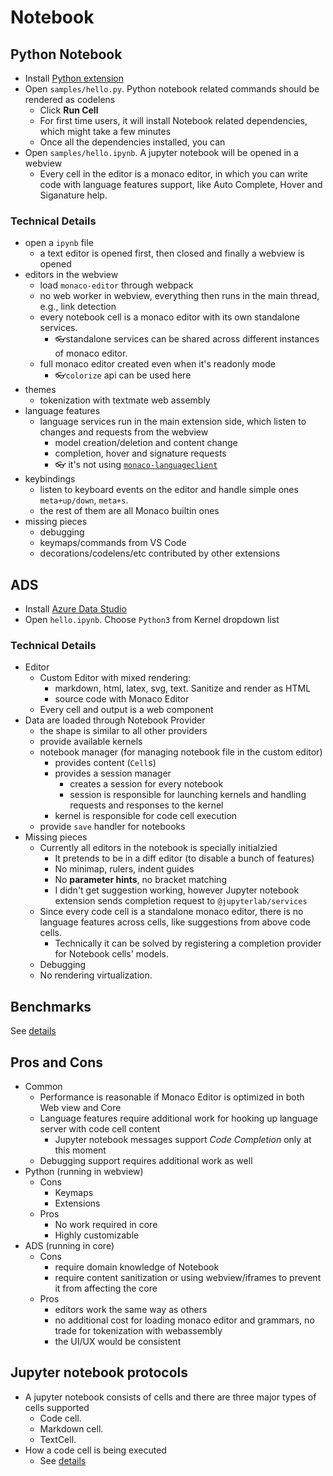 # Notebook

## Python Notebook

* Install [Python extension](https://marketplace.visualstudio.com/items?itemName=ms-python.python)
* Open `samples/hello.py`. Python notebook related commands should be rendered as codelens
  * Click **Run Cell**
  * For first time users, it will install Notebook related dependencies, which might take a few minutes
  * Once all the dependencies installed, you can
* Open `samples/hello.ipynb`. A jupyter notebook will be opened in a webview
  * Every cell in the editor is a monaco editor, in which you can write code with language features support, like Auto Complete, Hover and Siganature help.


### Technical Details

* open a `ipynb` file
  * a text editor is opened first, then closed and finally a webview is opened
* editors in the webview
  * load `monaco-editor` through webpack
  * no web worker in webview, everything then runs in the main thread, e.g., link detection
  * every notebook cell is a monaco editor with its own standalone services.
    * 👓standalone services can be shared across different instances of monaco editor.
  * full monaco editor created even when it's readonly mode
    * 👓`colorize` api can be used here
* themes
  * tokenization with textmate web assembly
* language features
  * language services run in the main extension side, which listen to changes and requests from the webview
    * model creation/deletion and content change
    * completion, hover and signature requests
    * 👓 it's not using [`monaco-languageclient`](https://github.com/TypeFox/monaco-languageclient)
* keybindings
  * listen to keyboard events on the editor and handle simple ones `meta+up/down`, `meta+s`.
  * the rest of them are all Monaco builtin ones
* missing pieces
  * debugging
  * keymaps/commands from VS Code
  * decorations/codelens/etc contributed by other extensions



## ADS

* Install [Azure Data Studio](https://docs.microsoft.com/en-us/sql/azure-data-studio/download?view=sql-server-ver15)
* Open `hello.ipynb`. Choose `Python3` from Kernel dropdown list


### Technical Details

* Editor
    * Custom Editor with mixed rendering:
        * markdown, html, latex, svg, text. Sanitize and render as HTML
        * source code with Monaco Editor
    * Every cell and output is a web component
* Data are loaded through Notebook Provider
    * the shape is similar to all other providers
    * provide available kernels
    * notebook manager (for managing notebook file in the custom editor)
        * provides content (`Cell`s)
        * provides a session manager
            * creates a session for every notebook
            * session is responsible for launching kernels and handling requests and responses to the kernel
        * kernel is responsible for code cell execution
    * provide `save` handler for notebooks
 * Missing pieces
    * Currently all editors in the notebook is specially initialzied
        * It pretends to be in a diff editor (to disable a bunch of features)
        * No minimap, rulers, indent guides
        * No **parameter hints**, no bracket matching
        *  I didn't get suggestion working, however Jupyter notebook extension sends completion request to `@jupyterlab/services`
    * Since every code cell is a standalone monaco editor, there is no language features across cells, like suggestions from above code cells.
        * Technically it can be solved by registering a completion provider for Notebook cells' models.
    * Debugging
    * No rendering virtualization.


## Benchmarks

See [details](https://github.com/rebornix/notebook-test/issues/1#issue-527483193)

## Pros and Cons

* Common
    * Performance is reasonable if Monaco Editor is optimized in both Web view and Core
    * Language features require additional work for hooking up language server with code cell content
        * Jupyter notebook messages support *Code Completion* only at this moment
    * Debugging support requires additional work as well
* Python (running in webview)
    * Cons
        * Keymaps
        * Extensions
    * Pros
        * No work required in core
        * Highly customizable
* ADS (running in core)
    * Cons
        * require domain knowledge of Notebook
        * require content sanitization or using webview/iframes to prevent it from affecting the core
    * Pros
        * editors work the same way as others
        * no additional cost for loading monaco editor and grammars, no trade for tokenization with webassembly
        * the UI/UX would be consistent

## Jupyter notebook protocols

* A jupyter notebook consists of cells and there are three major types of cells supported
  * Code cell.
  * Markdown cell.
  * TextCell.
* How a code cell is being executed
  * See [details](https://github.com/rebornix/notebook-test/issues/2)
